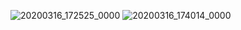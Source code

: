 ![20200316_172525_0000](https://user-images.githubusercontent.com/55870659/76756214-87ad3780-6742-11ea-8b54-08376a23d199.png)
![20200316_174014_0000](https://user-images.githubusercontent.com/55870659/76757427-c93ee200-6744-11ea-8432-de49db7260b0.png)

